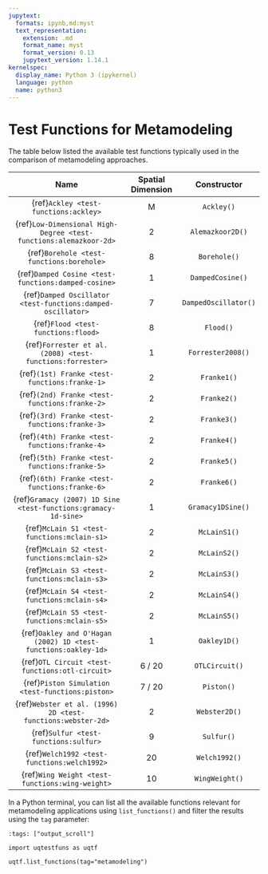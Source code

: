 ```yaml
---
jupytext:
  formats: ipynb,md:myst
  text_representation:
    extension: .md
    format_name: myst
    format_version: 0.13
    jupytext_version: 1.14.1
kernelspec:
  display_name: Python 3 (ipykernel)
  language: python
  name: python3
---
```


# Test Functions for Metamodeling

The table below listed the available test functions typically used
in the comparison of metamodeling approaches.

|                                Name                                | Spatial Dimension |     Constructor      |
|:------------------------------------------------------------------:|:-----------------:|:--------------------:|
|               {ref}`Ackley <test-functions:ackley>`                |         M         |      `Ackley()`      |
| {ref}`Low-Dimensional High-Degree <test-functions:alemazkoor-2d>`  |         2         |   `Alemazkoor2D()`   |
|             {ref}`Borehole <test-functions:borehole>`              |         8         |     `Borehole()`     |
|        {ref}`Damped Cosine <test-functions:damped-cosine>`         |         1         |   `DampedCosine()`   |
|    {ref}`Damped Oscillator <test-functions:damped-oscillator>`     |         7         | `DampedOscillator()` |
|                {ref}`Flood <test-functions:flood>`                 |         8         |      `Flood()`       |
|     {ref}`Forrester et al. (2008) <test-functions:forrester>`      |         1         |  `Forrester2008()`   |
|           {ref}`(1st) Franke <test-functions:franke-1>`            |         2         |     `Franke1()`      |
|           {ref}`(2nd) Franke <test-functions:franke-2>`            |         2         |     `Franke2()`      |
|           {ref}`(3rd) Franke <test-functions:franke-3>`            |         2         |     `Franke3()`      |
|           {ref}`(4th) Franke <test-functions:franke-4>`            |         2         |     `Franke4()`      |
|           {ref}`(5th) Franke <test-functions:franke-5>`            |         2         |     `Franke5()`      |
|           {ref}`(6th) Franke <test-functions:franke-6>`            |         2         |     `Franke6()`      |
|   {ref}`Gramacy (2007) 1D Sine <test-functions:gramacy-1d-sine>`   |         1         |  `Gramacy1DSine()`   |
|            {ref}`McLain S1 <test-functions:mclain-s1>`             |         2         |     `McLainS1()`     |
|            {ref}`McLain S2 <test-functions:mclain-s2>`             |         2         |     `McLainS2()`     |
|            {ref}`McLain S3 <test-functions:mclain-s3>`             |         2         |     `McLainS3()`     |
|            {ref}`McLain S4 <test-functions:mclain-s4>`             |         2         |     `McLainS4()`     |
|            {ref}`McLain S5 <test-functions:mclain-s5>`             |         2         |     `McLainS5()`     |
|   {ref}`Oakley and O'Hagan (2002) 1D <test-functions:oakley-1d>`   |         1         |     `Oakley1D()`     |
|          {ref}`OTL Circuit <test-functions:otl-circuit>`           |      6 / 20       |    `OTLCircuit()`    |
|          {ref}`Piston Simulation <test-functions:piston>`          |      7 / 20       |      `Piston()`      |
|    {ref}`Webster et al. (1996) 2D <test-functions:webster-2d>`     |         2         |    `Webster2D()`     |
|               {ref}`Sulfur <test-functions:sulfur>`                |         9         |      `Sulfur()`      |
|            {ref}`Welch1992 <test-functions:welch1992>`             |        20         |    `Welch1992()`     |
|          {ref}`Wing Weight <test-functions:wing-weight>`           |        10         |    `WingWeight()`    |

In a Python terminal, you can list all the available functions relevant
for metamodeling applications using ``list_functions()`` and filter the results
using the ``tag`` parameter:

```{code-cell} ipython3
:tags: ["output_scroll"]

import uqtestfuns as uqtf

uqtf.list_functions(tag="metamodeling")
```
